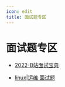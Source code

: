 ```yaml
---
icon: edit
title: 面试题专区
---
```


# 面试题专区

- [2022-B站面试宝典](./interview.md)

- [linux|运维 面试题](./linux.md)


